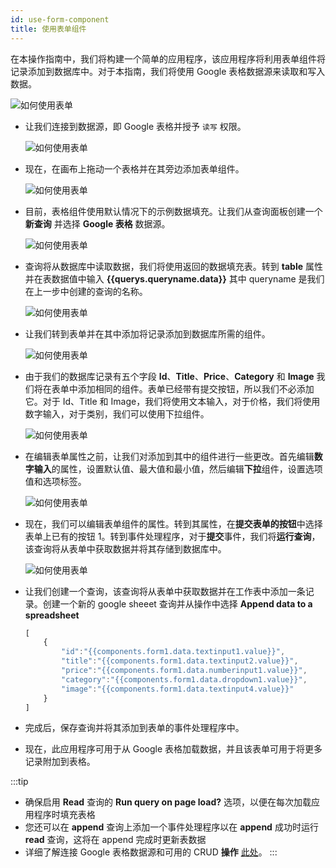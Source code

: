 ```yaml
---
id: use-form-component
title: 使用表单组件
---
```


在本操作指南中，我们将构建一个简单的应用程序，该应用程序将利用表单组件将记录添加到数据库中。对于本指南，我们将使用 Google 表格数据源来读取和写入数据。

<div style={{textAlign: 'center'}}>

<img className="screenshot-full" src="/img/how-to/use-form/final.png" alt="如何使用表单" />

</div>

- 让我们连接到数据源，即 Google 表格并授予 `读写` 权限。
    <div style={{textAlign: 'center'}}>

    <img className="screenshot-full" src="/img/how-to/use-form/read.png" alt="如何使用表单" />

    </div>
- 现在，在画布上拖动一个表格并在其旁边添加表单组件。
    <div style={{textAlign: 'center'}}>

    <img className="screenshot-full" src="/img/how-to/use-form/table1.png" alt="如何使用表单" />

    </div>

- 目前，表格组件使用默认情况下的示例数据填充。让我们从查询面板创建一个 **新查询** 并选择 **Google 表格** 数据源。
    <div style={{textAlign: 'center'}}>

    <img className="screenshot-full" src="/img/how-to/use-form/query.png" alt="如何使用表单" />

    </div>

- 查询将从数据库中读取数据，我们将使用返回的数据填充表。转到 **table** 属性并在表数据值中输入 **{{querys.queryname.data}}** 其中 queryname 是我们在上一步中创建的查询的名称。
    <div style={{textAlign: 'center'}}>

    <img className="screenshot-full" src="/img/how-to/use-form/populate.png" alt="如何使用表单" />

    </div>

- 让我们转到表单并在其中添加将记录添加到数据库所需的组件。
    <div style={{textAlign: 'center'}}>

    <img className="screenshot-full" src="/img/how-to/use-form/form1.png" alt="如何使用表单" />

    </div>

- 由于我们的数据库记录有五个字段 **Id**、**Title**、**Price**、**Category** 和 **Image** 我们将在表单中添加相同的组件。表单已经带有提交按钮，所以我们不必添加它。对于 Id、Title 和 Image，我们将使用文本输入，对于价格，我们将使用数字输入，对于类别，我们可以使用下拉组件。
    <div style={{textAlign: 'center'}}>

    <img className="screenshot-full" src="/img/how-to/use-form/form2.png" alt="如何使用表单" />

    </div>

- 在编辑表单属性之前，让我们对添加到其中的组件进行一些更改。首先编辑**数字输入**的属性，设置默认值、最大值和最小值，然后编辑**下拉**组件，设置选项值和选项标签。
    <div style={{textAlign: 'center'}}>

    <img className="screenshot-full" src="/img/how-to/use-form/categ.png" alt="如何使用表单" />

    </div>

- 现在，我们可以编辑表单组件的属性。转到其属性，在**提交表单的按钮**中选择表单上已有的按钮 1。转到事件处理程序，对于**提交**事件，我们将**运行查询**，该查询将从表单中获取数据并将其存储到数据库中。
    <div style={{textAlign: 'center'}}>

    <img className="screenshot-full" src="/img/how-to/use-form/event.png" alt="如何使用表单" />

    </div>

- 让我们创建一个查询，该查询将从表单中获取数据并在工作表中添加一条记录。创建一个新的 google sheeet 查询并从操作中选择 **Append data to a spreadsheet**
    ```js
    [ 
        {
            "id":"{{components.form1.data.textinput1.value}}",
            "title":"{{components.form1.data.textinput2.value}}",
            "price":"{{components.form1.data.numberinput1.value}}",
            "category":"{{components.form1.data.dropdown1.value}}",
            "image":"{{components.form1.data.textinput4.value}}"
        } 
    ]
    ```

- 完成后，保存查询并将其添加到表单的事件处理程序中。

- 现在，此应用程序可用于从 Google 表格加载数据，并且该表单可用于将更多记录附加到表格。

:::tip
- 确保启用 **Read** 查询的 **Run query on page load?** 选项，以便在每次加载应用程序时填充表格
- 您还可以在 **append** 查询上添加一个事件处理程序以在 **append** 成功时运行 **read** 查询，这将在 append 完成时更新表数据
- 详细了解连接 Google 表格数据源和可用的 CRUD **操作** [此处](/docs/data-sources/google.sheets)。
:::
